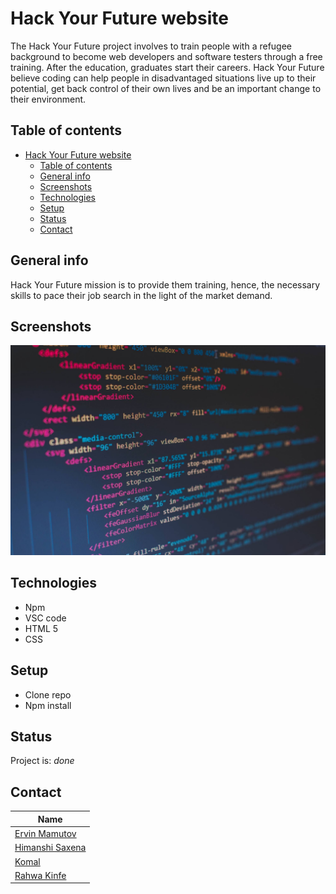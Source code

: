 # Hack Your Future website

The Hack Your Future project involves to train people with a refugee background
to become web developers and software testers through a free training. After the
education, graduates start their careers. Hack Your Future believe coding can
help people in disadvantaged situations live up to their potential, get back
control of their own lives and be an important change to their environment.

## Table of contents

- [Hack Your Future website](#hack-your-future-website)
  - [Table of contents](#table-of-contents)
  - [General info](#general-info)
  - [Screenshots](#screenshots)
  - [Technologies](#technologies)
  - [Setup](#setup)
  - [Status](#status)
  - [Contact](#contact)

## General info

Hack Your Future mission is to provide them training, hence, the necessary
skills to pace their job search in the light of the market demand.

## Screenshots

![Example screenshot](./planning/screenshot.jpg)

## Technologies

- Npm
- VSC code
- HTML 5
- CSS

## Setup

- Clone repo
- Npm install

## Status

Project is: _done_

## Contact

| Name                                                 |
| ---------------------------------------------------- |
| [Ervin Mamutov](https://github.com/ervinMamutov)     |
| [Himanshi Saxena](https://github.com/himanshisaxena) |
| [Komal](https://github.com/komal-89)                 |
| [Rahwa Kinfe](https://github.com/Rahwakinfe)         |
